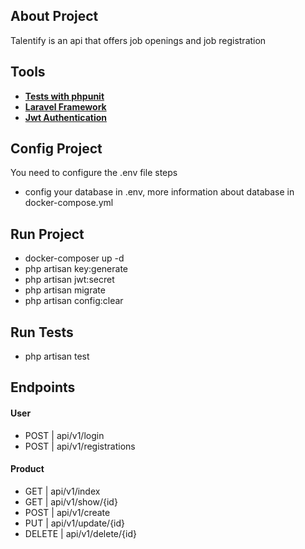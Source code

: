 ## About Project

Talentify is an api that offers job openings and job registration

## Tools
 
- **[Tests with phpunit](https://phpunit.de/)** 
- **[Laravel Framework](https://laravel.com/)** 
- **[Jwt Authentication](https://jwt.io/)** 

## Config Project

You need to configure the .env file steps

- config your database in .env, more information about database in docker-compose.yml

## Run Project
- docker-composer up -d
- php artisan key:generate
- php artisan jwt:secret
- php artisan migrate
- php artisan config:clear

## Run Tests

- php artisan test


## Endpoints

#### User

- POST   | api/v1/login
- POST   | api/v1/registrations

#### Product

- GET    | api/v1/index
- GET    | api/v1/show/{id}
- POST   | api/v1/create
- PUT    | api/v1/update/{id}
- DELETE | api/v1/delete/{id}


